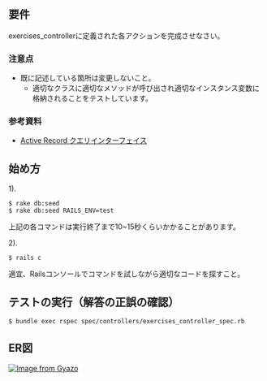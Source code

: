 ## 要件
exercises_controllerに定義された各アクションを完成させなさい。
### 注意点
- 既に記述している箇所は変更しないこと。
  - 適切なクラスに適切なメソッドが呼び出され適切なインスタンス変数に格納されることをテストしています。

### 参考資料
- [Active Record クエリインターフェイス](https://railsguides.jp/active_record_querying.html)

## 始め方
1).  
```terminal
$ rake db:seed
$ rake db:seed RAILS_ENV=test
```
上記の各コマンドは実行終了まで10~15秒くらいかかることがあります。  

2).  
```terminal
$ rails c
```
適宜、Railsコンソールでコマンドを試しながら適切なコードを探すこと。  

## テストの実行（解答の正誤の確認）
```terminal
$ bundle exec rspec spec/controllers/exercises_controller_spec.rb
```
## ER図
[![Image from Gyazo](https://i.gyazo.com/47095be0fe0f60ade0e0cdf95860ba33.png)](https://gyazo.com/47095be0fe0f60ade0e0cdf95860ba33)